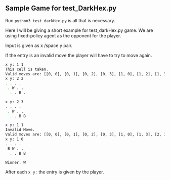 ## Sample Game for test_DarkHex.py

Run ```python3 test_darkHex.py``` is all that is necessary.

Here I will be giving a short example for test_darkHex.py game. We
are using fixed-policy agent as the opponent for the player.

Input is given as x /space y pair. 

If the entry is an invalid move the player will have to try to move again.

```bash
x y: 1 1
This cell is taken.
Valid moves are: [[0, 0], [0, 1], [0, 2], [0, 3], [1, 0], [1, 2], [1, 3], [2, 0], [2, 1], [2, 2], [2, 3]]
x y: 2 2
. . . . 
 . W . . 
  . . B . 

x y: 2 3
. . . . 
 . W . . 
  . . B B 

x y: 1 1
Invalid Move.
Valid moves are: [[0, 0], [0, 1], [0, 2], [0, 3], [1, 0], [1, 3], [2, 1]]
x y: 1 0
. . . . 
 B W . . 
  . . B B 

Winner: W
```

After each ```x y:``` the entry is given by the player.
